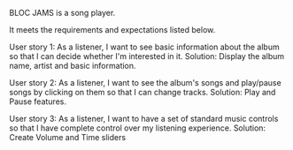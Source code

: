 BLOC JAMS is a song player.

It meets the requirements and expectations listed below.

User story 1: As a listener, I want to see basic information about the album so that I can decide whether I'm interested in it.
Solution: Display the album name, artist and basic information.

User story 2: As a listener, I want to see the album's songs and play/pause songs by clicking on them so that I can change tracks.
Solution: Play and Pause features.

User story 3: As a listener, I want to have a set of standard music controls so that I have complete control over my listening experience.
Solution: Create Volume and Time sliders